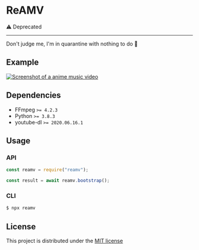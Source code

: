 # ReAMV

⚠️ Deprecated

***

Don't judge me, I'm in quarantine with nothing to do 🤷

## Example

[![Screenshot of a anime music video](https://i.imgur.com/k1fijBW.png)](https://youtu.be/0iaD8gVGXMI)

## Dependencies

- FFmpeg `>= 4.2.3`
- Python `>= 3.8.3`
- youtube-dl `>= 2020.06.16.1`

## Usage

### API

```javascript
const reamv = require("reamv");

const result = await reamv.bootstrap();
```

### CLI

```sh
$ npx reamv
```

## License

This project is distributed under the [MIT license](LICENSE)
